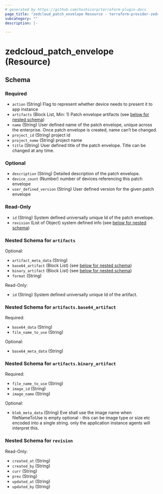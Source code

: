 ```yaml
---
# generated by https://github.com/hashicorp/terraform-plugin-docs
page_title: "zedcloud_patch_envelope Resource - terraform-provider-zedcloud"
subcategory: ""
description: |-
  
---
```


# zedcloud_patch_envelope (Resource)





<!-- schema generated by tfplugindocs -->
## Schema

### Required

- `action` (String) Flag to represent whether device needs to present it to app instance
- `artifacts` (Block List, Min: 1) Patch envelope artifacts (see [below for nested schema](#nestedblock--artifacts))
- `name` (String) User defined name of the patch envelope, unique across the enterprise. Once patch envelope is created, name can’t be changed.
- `project_id` (String) project id
- `project_name` (String) project name
- `title` (String) User defined title of the patch envelope. Title can be changed at any time.

### Optional

- `description` (String) Detailed description of the patch envelope.
- `device_count` (Number) number of devices referencing this patch envelope
- `user_defined_version` (String) User defined version for the given patch envelope

### Read-Only

- `id` (String) System defined universally unique Id of the patch envelope.
- `revision` (List of Object) system defined info (see [below for nested schema](#nestedatt--revision))

<a id="nestedblock--artifacts"></a>
### Nested Schema for `artifacts`

Optional:

- `artifact_meta_data` (String)
- `base64_artifact` (Block List) (see [below for nested schema](#nestedblock--artifacts--base64_artifact))
- `binary_artifact` (Block List) (see [below for nested schema](#nestedblock--artifacts--binary_artifact))
- `format` (String)

Read-Only:

- `id` (String) System defined universally unique Id of the artifact.

<a id="nestedblock--artifacts--base64_artifact"></a>
### Nested Schema for `artifacts.base64_artifact`

Required:

- `base64_data` (String)
- `file_name_to_use` (String)

Optional:

- `base64_meta_data` (String)


<a id="nestedblock--artifacts--binary_artifact"></a>
### Nested Schema for `artifacts.binary_artifact`

Required:

- `file_name_to_use` (String)
- `image_id` (String)
- `image_name` (String)

Optional:

- `blob_meta_data` (String) Eve shall use the image name when fileNameToUse is empty
optional - this can be image type or size etc encoded into a single string.
only the application instance agents will interpret this.



<a id="nestedatt--revision"></a>
### Nested Schema for `revision`

Read-Only:

- `created_at` (String)
- `created_by` (String)
- `curr` (String)
- `prev` (String)
- `updated_at` (String)
- `updated_by` (String)
